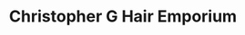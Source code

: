 ---
title: "Christopher G Hair Emporium"
url: /scarborough/christopher-g-hair-emporium/
shop: hairdresser
---